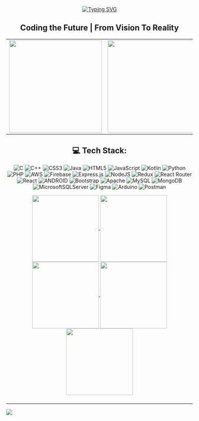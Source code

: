 
<div align="center">
    <a href="https://git.io/typing-svg">
        <img src="https://readme-typing-svg.herokuapp.com?font=Architects+Daughter&color=87ceeb&size=30&lines=Hey!+Its+Imesh+Mihiranga;Full-stack-Software-Engineer..." alt="Typing SVG">
    </a>
</div>
<h2 align="center"> Coding the Future | From Vision To Reality </h2>


<table>
  <tr>
    <td>
      <img style="display:inline-block;"  height="250" src="https://user-images.githubusercontent.com/127397899/247544241-980a081b-d067-484b-be72-c4823dd5968a.gif" />
    </td>
    <td>
      <img style="display:inline-block;" height="250" src="https://user-images.githubusercontent.com/127397899/247544514-38938714-fe11-4d2e-9317-a0671c5d619d.gif" />
    </td>
  </tr>
</table>

<div align="center">

## 💻 Tech Stack:

![C](https://img.shields.io/badge/c-%2300599C.svg?style=for-the-badge&logo=c&logoColor=white) ![C++](https://img.shields.io/badge/c++-%2300599C.svg?style=for-the-badge&logo=c%2B%2B&logoColor=white) ![CSS3](https://img.shields.io/badge/css3-%231572B6.svg?style=for-the-badge&logo=css3&logoColor=white) ![Java](https://img.shields.io/badge/java-%23ED8B00.svg?style=for-the-badge&logo=java&logoColor=white) ![HTML5](https://img.shields.io/badge/html5-%23E34F26.svg?style=for-the-badge&logo=html5&logoColor=white) ![JavaScript](https://img.shields.io/badge/javascript-%23323330.svg?style=for-the-badge&logo=javascript&logoColor=%23F7DF1E) ![Kotlin](https://img.shields.io/badge/kotlin-%230095D5.svg?style=for-the-badge&logo=kotlin&logoColor=white) ![Python](https://img.shields.io/badge/python-3670A0?style=for-the-badge&logo=python&logoColor=ffdd54) ![PHP](https://img.shields.io/badge/php-%23777BB4.svg?style=for-the-badge&logo=php&logoColor=white) ![AWS](https://img.shields.io/badge/AWS-%23FF9900.svg?style=for-the-badge&logo=amazon-aws&logoColor=white) ![Firebase](https://img.shields.io/badge/firebase-%23039BE5.svg?style=for-the-badge&logo=firebase) ![Express.js](https://img.shields.io/badge/express.js-%23404d59.svg?style=for-the-badge&logo=express&logoColor=%2361DAFB) ![NodeJS](https://img.shields.io/badge/node.js-6DA55F?style=for-the-badge&logo=node.js&logoColor=white) ![Redux](https://img.shields.io/badge/redux-%23593d88.svg?style=for-the-badge&logo=redux&logoColor=white) ![React Router](https://img.shields.io/badge/React_Router-CA4245?style=for-the-badge&logo=react-router&logoColor=white) ![React](https://img.shields.io/badge/react-%2320232a.svg?style=for-the-badge&logo=react&logoColor=%2361DAFB) ![ANDROID](https://img.shields.io/badge/android-%2320232a.svg?style=for-the-badge&logo=android&logoColor=%a4c639) ![Bootstrap](https://img.shields.io/badge/bootstrap-%23563D7C.svg?style=for-the-badge&logo=bootstrap&logoColor=white) ![Apache](https://img.shields.io/badge/apache-%23D42029.svg?style=for-the-badge&logo=apache&logoColor=white) ![MySQL](https://img.shields.io/badge/mysql-%2300f.svg?style=for-the-badge&logo=mysql&logoColor=white) ![MongoDB](https://img.shields.io/badge/MongoDB-%234ea94b.svg?style=for-the-badge&logo=mongodb&logoColor=white) ![MicrosoftSQLServer](https://img.shields.io/badge/Microsoft%20SQL%20Sever-CC2927?style=for-the-badge&logo=microsoft%20sql%20server&logoColor=white) ![Figma](https://img.shields.io/badge/figma-%23F24E1E.svg?style=for-the-badge&logo=figma&logoColor=white) ![Arduino](https://img.shields.io/badge/-Arduino-00979D?style=for-the-badge&logo=Arduino&logoColor=white) ![Postman](https://img.shields.io/badge/Postman-FF6C37?style=for-the-badge&logo=postman&logoColor=white)


</div>
<div align="center">
<a href="https://github.com/Imesh755">
<img align="center" src="http://github-profile-summary-cards.vercel.app/api/cards/stats?username=Imesh755&theme=radical" height="180em" />
<img align="center" src="http://github-profile-summary-cards.vercel.app/api/cards/most-commit-language?username=Imesh755&theme=radical" height="180em" />
<img align="center" src="http://github-profile-summary-cards.vercel.app/api/cards/repos-per-language?username=Imesh755&theme=radical" height="180em" />
<img align="center" src="http://github-profile-summary-cards.vercel.app/api/cards/productive-time?username=Imesh755&theme=radical" height="180em" />
<img align="center" src="http://github-profile-summary-cards.vercel.app/api/cards/profile-details?username=Imesh755&theme=radical" height="180em" />
</div>




###

###
###
---
[![](https://visitcount.itsvg.in/api?id=lasitha-theWolf&icon=6&color=1)](https://visitcount.itsvg.in)

